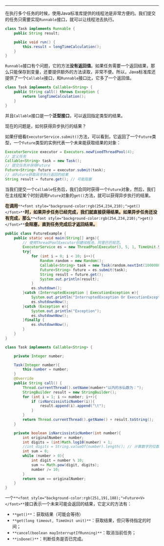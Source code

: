---

在执行多个任务的时候，使用Java标准库提供的线程池是非常方便的。我们提交的任务只需要实现`Runnable`接口，就可以让线程池去执行。

```java
class Task implements Runnable {
    public String result;

    public void run() {
        this.result = longTimeCalculation(); 
    }
}
```

`Runnable`接口有个问题，它的方法**没有返回值**。如果任务需要一个返回结果，那么只能保存到变量，还要提供额外的方法读取，非常不便。所以，Java标准库还提供了一个`Callable`接口，和`Runnable`接口比，它多了一个返回值。

```java
class Task implements Callable<String> {
    public String call() throws Exception {
        return longTimeCalculation(); 
    }
}
```

并且`Callable`接口是一个**泛型接口**，可以返回指定类型的结果。

现在的问题是，如何获得异步执行的结果？

如果仔细看`ExecutorService.submit()`方法，可以看到，它返回了一个`Future`类型，一个`Future`类型的实例代表一个未来能获取结果的对象：

```java
ExecutorService executor = Executors.newFixedThreadPool(4); 
// 定义任务
Callable<String> task = new Task();
// 提交任务并获得Future
Future<String> future = executor.submit(task);
// 从Future获取异步执行返回的结果
String result = future.get(); // 可能阻塞
```

当我们提交一个`Callable`任务后，我们会同时获得一个`Future`对象，然后，我们在主线程某个时刻调用`Future`对象的`get()`方法，就可以获得异步执行的结果。

**<font style="background-color:rgb(254,234,210);">在调用</font>**`**<font style="background-color:rgb(254,234,210);">get()</font>**`**<font style="background-color:rgb(254,234,210);">时，如果异步任务已经完成，我们就直接获得结果。如果异步任务还没有完成，那么</font>**`**<font style="background-color:rgb(254,234,210);">get()</font>**`**<font style="background-color:rgb(254,234,210);">会阻塞，直到任务完成后才返回结果。</font>**

```java
public class FutureExample {
    public static void main(String[] args){
        // 使用ThreadPoolExecutor创建线程池，阿里巴巴规范。
        ExecutorService es = new ThreadPoolExecutor(3, 5, 1, TimeUnit.SECONDS, new ArrayBlockingQueue<Runnable>(3), Executors.defaultThreadFactory(), new ThreadPoolExecutor.AbortPolicy());
        try{
            for (int i = 0; i < 10; i++){
                Random random = new Random();
                Callable<String> task = new Task(random.nextInt(1000000));
                Future<String> future = es.submit(task);
                String result = future.get();
                System.out.println(result);
            }
            es.shutdown();
        }catch (InterruptedException | ExecutionException e){
            System.out.println("InterruptedException Or ExecutionException");
            es.shutdownNow();
        }catch (Exception e){
            System.out.println("Exception");
            es.shutdownNow();
        }finally {
            es.shutdownNow();
        }
    }
}

class Task implements Callable<String> {

    private Integer number;

    Task(Integer number){
        this.number = number;
    }
    @Override
    public String call() {
        Thread.currentThread().setName(number+"以内的水仙数为：");
        StringBuilder result = new StringBuilder();
        for (int i = 1; i <= number; i++){
            if (isNarcissisticNumber(i)){
                result.append(i).append("\t");
            }
        }
        return Thread.currentThread().getName() + result.toString();
    }

    private boolean isNarcissisticNumber(int number){
        int originalNumber = number;
        int digits = (int)Math.log10(number) + 1;
        //int digits = String.valueOf(number).length(); // 计算数字的位数
        int sum = 0;
        while (number > 0){
            int digit = number % 10;
            sum += Math.pow(digit, digits);
            number /= 10;
        }
        return sum == originalNumber;
    }
}

```

一个`**<font style="background-color:rgb(251,191,188);">Future<V></font>**`接口表示一个未来可能会返回的结果，它定义的方法有：

+ `**get()**`：获取结果（可能会等待）
+ `**get(long timeout, TimeUnit unit)**`：获取结果，但只等待指定的时间；
+ `**cancel(boolean mayInterruptIfRunning)**`：取消当前任务；
+ `**isDone()**`：判断任务是否已完成。

